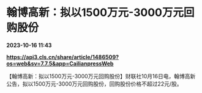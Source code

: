 # 翰博高新：拟以1500万元-3000万元回购股份

**2023-10-16 11:43**

**https://api3.cls.cn/share/article/1486509?os=web&sv=7.7.5&app=CailianpressWeb**

【翰博高新：拟以1500万元-3000万元回购股份】财联社10月16日电，翰博高新公告，拟以1500万元-3000万元回购股份，回购股份价格不超过22元/股。